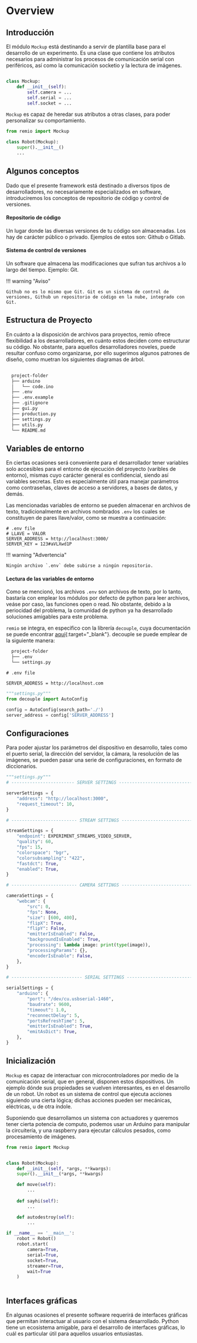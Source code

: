 # Overview

## Introducción
El módulo `Mockup` está destinando a servir de plantilla base para el desarrollo de un experimento. Es una clase que contiene los atributos necesarios para administrar los procesos de comunicación serial con periféricos, así como la comunicación socketio y la lectura de imágenes.

```py

class Mockup:
    def __init__(self):
        self.camera = ...
        self.serial = ...
        self.socket = ...
```

`Mockup` es capaz de heredar sus atributos a otras clases, para poder personalizar su comportamiento.

```py
from remio import Mockup

class Robot(Mockup):
    super().__init__()
    ...
```
## Algunos conceptos
Dado que el presente framework está destinado a diversos tipos de desarrolladores, no necesariamente especializados en software, introduciremos los conceptos de repositorio de código y control de versiones.

#### Repositorio de código
Un lugar donde las diversas versiones de tu código son almacenadas. Los hay de carácter público o privado. Ejemplos de estos son: Github o Gitlab.

#### Sistema de control de versiones
Un software que almacena las modificaciones que sufran tus archivos a lo largo del tiempo. Ejemplo: Git.

!!! warning "Aviso"

    Github no es lo mismo que Git. Git es un sistema de control de versiones, Github un repositorio de código en la nube, integrado con Git.


## Estructura de Proyecto
En cuánto a la disposición de archivos para proyectos, remio ofrece flexibilidad a los desarrolladores, en cuánto estos deciden como estructurar su código. No obstante, para aquellos desarrolladores noveles, puede resultar confuso como organizarse, por ello sugerimos algunos patrones de diseño, como muetran los siguientes diagramas de árbol.

```bash
  
  project-folder
  ├── arduino
  │   └── code.ino
  ├── .env
  ├── .env.example
  ├── .gitignore
  ├── gui.py
  ├── production.py
  ├── settings.py
  ├── utils.py
  └── README.md
```

## Variables de entorno
En ciertas ocasiones será conveniente para el desarrollador tener variables solo accesibles para el entorno de ejecución del proyecto (varibles de entorno), mismas cuyo carácter general es confidencial, siendo así variables secretas. Esto es especialmente útil para manejar parámetros como contraseñas, claves de acceso a servidores, a bases de datos, y demás.

Las mencionadas variables de entorno se pueden almacenar en archivos de texto, tradicionalmente en archivos nombrados `.env` los cuales se constituyen de pares llave/valor, como se muestra a continuación:

```
# .env file
# LLAVE = VALOR
SERVER_ADDRESS = http://localhost:3000/
SERVER_KEY = 123#aVLXwd1P

```

!!! warning "Advertencia"

    Ningún archivo `.env` debe subirse a ningún repositorio.

#### Lectura de las variables de entorno
Como se mencionó, los archivos `.env` son archivos de texto, por lo tanto, bastaría con emplear los módulos por defecto de python para leer archivos, veáse por caso, las funciones open o read. No obstante, debido a la periocidad del problema, la comunidad de python ya ha desarrollado soluciones amigables para este problema.

`remio` se integra, en especifico con la librería `decouple`, cuya documentación se puede encontrar [aquí](https://github.com/henriquebastos/python-decouple/){:target="_blank"}. decouple se puede emplear de la siguiente manera:

```bash
  project-folder
  ├── .env
  └── settings.py
```

```
# .env file

SERVER_ADDRESS = http://localhost.com

```

```py
"""settings.py"""
from decouple import AutoConfig

config = AutoConfig(search_path='./')
server_address = config['SERVER_ADDRESS']

```

## Configuraciones

Para poder ajustar los parámetros del dispositivo en desarrollo, tales como el puerto serial, la dirección del servidor, la cámara, la resolución de las imágenes, se pueden pasar una serie de configuraciones, en formato de diccionarios.


```py
"""settings.py"""
# ------------------------ SERVER SETTINGS ------------------------------------

serverSettings = {
    "address": "http://localhost:3000",
    "request_timeout": 10,
}

# ------------------------- STREAM SETTINGS -----------------------------------

streamSettings = {
    "endpoint": EXPERIMENT_STREAMS_VIDEO_SERVER,
    "quality": 60,
    "fps": 15,
    "colorspace": "bgr",
    "colorsubsampling": "422",
    "fastdct": True,
    "enabled": True,
}

# ------------------------- CAMERA SETTINGS ------------------------------------

cameraSettings = {
    "webcam": {
        "src": 0,
        "fps": None,
        "size": [600, 400],
        "flipX": True,
        "flipY": False,
        "emitterIsEnabled": False,
        "backgroundIsEnabled": True,
        "processing": lambda image: print(type(image)),
        "processingParams": {},
        "encoderIsEnable": False,
    },
}

# --------------------------- SERIAL SETTINGS ------------------------------

serialSettings = {
    "arduino": {
        "port": "/dev/cu.usbserial-1460",
        "baudrate": 9600,
        "timeout": 1.0,
        "reconnectDelay": 5,
        "portsRefreshTime": 5,
        "emitterIsEnabled": True,
        "emitAsDict": True,
    },
}

```

## Inicialización

`Mockup` es capaz de interactuar con microcontroladores por medio de la comunicación serial, que en general, disponen estos dispositivos. Un ejemplo dónde sus propiedades se vuelven interesantes, es en el desarrollo de un robot. Un robot es un sistema de control que ejecuta acciones siguiendo una cierta lógica; dichas acciones pueden ser mecánicas, eléctricas, u de otra índole.

Suponiendo que desarrollamos un sistema con actuadores y queremos tener cierta potencia de computo, podemos usar un Arduino para manipular la circuitería, y una raspberry para ejecutar cálculos pesados, como procesamiento de imágenes.


```py
from remio import Mockup


class Robot(Mockup):
    def __init__(self, *args, **kwargs):
    super().__init__(*args, **kwargs)

    def move(self):
        ...
    
    def sayhi(self):
        ...

    def autodestroy(self):
        ...

if __name__ == '__main__':
    robot = Robot()
    robot.start(
        camera=True, 
        serial=True, 
        socket=True, 
        streamer=True, 
        wait=True
    )    
    

```

## Interfaces gráficas

En algunas ocasiones el presente software requerirá de interfaces gráficas que permitan interactuar al usuario con el sistema desarrollado. Python tiene un ecosistema amigable, para el desarrollo de interfaces gráficas, lo cuál es particular útil para aquellos usuarios entusiastas.
